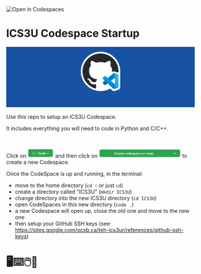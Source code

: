 ![Open in Codespaces](https://classroom.github.com/assets/open-in-codespaces-abfff4d4e15f9e1bd8274d9a39a0befe03a0632bb0f153d0ec72ff541cedbe34.svg)
# ICS3U Codespace Startup
<img src="https://github.com/Mr-Coxall/ICS3U-Codespace-Startup/raw/main/images/github-codespaces.png" alt="github-codespaces" class="center">

Use this repo to setup an ICS3U Codespace.

It includes everything you will need to code in Python and C/C++.

<br>

Click on <img src="https://github.com/Mr-Coxall/ICS3U-Codespace-Startup/raw/main/images/code.png" alt="code" height="25"> and then click on <img src="https://github.com/Mr-Coxall/ICS3U-Codespace-Startup/raw/main/images/codespace.png" alt="codespace" height="25"> to create a new Codespace.

Once the CodeSpace is up and running, in the terminal:
- move to the home directory (`cd ~` or just `cd`)
- create a directory called "ICS3U" (`mkdir ICS3U`)
- change directory into the new ICS3U directory (`cd ICS3U`)
- open CodeSpaces in this new directory (`code .`)
- a new Codespace will open up, close the old one and move to the new one
- then setup your GitHub SSH keys (see: https://sites.google.com/ocsb.ca/teh-ics3ur/references/github-ssh-keys)

# 🖥️⌨️🖱️🥷